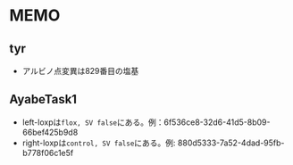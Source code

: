 # MEMO

## tyr

+ アルビノ点変異は829番目の塩基

## AyabeTask1

+ left-loxpは`flox, SV false`にある。例：6f536ce8-32d6-41d5-8b09-66bef425b9d8
+ right-loxpは`control, SV false`にある。例: 880d5333-7a52-4dad-95fb-b778f06c1e5f
